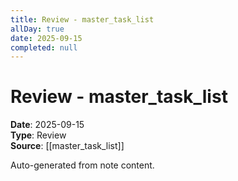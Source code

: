 ```yaml
---
title: Review - master_task_list
allDay: true
date: 2025-09-15
completed: null
---
```


# Review - master_task_list

**Date**: 2025-09-15  
**Type**: Review  
**Source**: [[master_task_list]]

Auto-generated from note content.